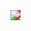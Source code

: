 <a href="https://github.com/devxb/gitanimals">
<img src="https://render.gitanimals.org/farms/powerkyungil" style="background-color: Red;"/>
</a>
